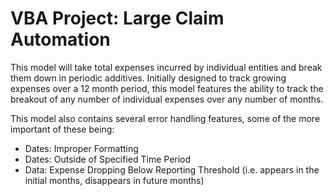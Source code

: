 # VBA Project: Large Claim Automation
This model will take total expenses incurred by individual entities and break them down in periodic additives.
Initially designed to track growing expenses over a 12 month period, this model features the ability to track the breakout of any number of individual expenses over any number of months.

This model also contains several error handling features, some of the more important of these being:
- Dates: Improper Formatting
- Dates: Outside of Specified Time Period
- Data: Expense Dropping Below Reporting Threshold (i.e. appears in the initial months, disappears in future months)
